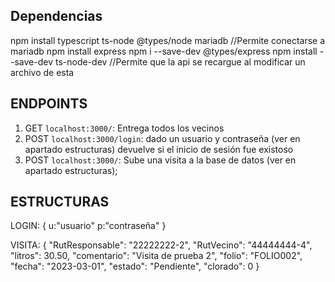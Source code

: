 ## Dependencias

npm install typescript ts-node @types/node mariadb //Permite conectarse a mariadb
npm install express
npm i --save-dev @types/express
npm install --save-dev ts-node-dev //Permite que la api se recargue al modificar un archivo de esta

## ENDPOINTS

1. GET `localhost:3000/`: Entrega todos los vecinos
2. POST `localhost:3000/login`: dado un usuario y contraseña (ver en apartado estructuras) devuelve si el inicio de sesión fue existoso
3. POST `localhost:3000/`: Sube una visita a la base de datos (ver en apartado estructuras);

## ESTRUCTURAS

LOGIN: 
{
    u:"usuario"
    p:"contraseña"
}

VISITA:
{
    "RutResponsable": "22222222-2",
    "RutVecino": "44444444-4",
    "litros": 30.50,
    "comentario": "Visita de prueba 2",
    "folio": "FOLIO002",
    "fecha": "2023-03-01",
    "estado": "Pendiente",
    "clorado": 0
}
